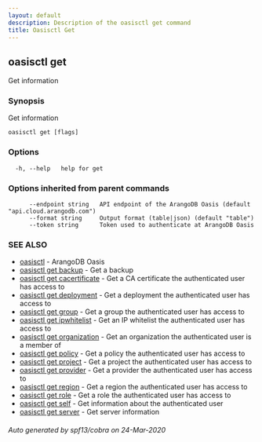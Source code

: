 ```yaml
---
layout: default
description: Description of the oasisctl get command
title: Oasisctl Get
---
```

## oasisctl get

Get information

### Synopsis

Get information

```
oasisctl get [flags]
```

### Options

```
  -h, --help   help for get
```

### Options inherited from parent commands

```
      --endpoint string   API endpoint of the ArangoDB Oasis (default "api.cloud.arangodb.com")
      --format string     Output format (table|json) (default "table")
      --token string      Token used to authenticate at ArangoDB Oasis
```

### SEE ALSO

* [oasisctl](oasisctl.md)	 - ArangoDB Oasis
* [oasisctl get backup](oasisctl_get_backup.md)	 - Get a backup
* [oasisctl get cacertificate](oasisctl_get_cacertificate.md)	 - Get a CA certificate the authenticated user has access to
* [oasisctl get deployment](oasisctl_get_deployment.md)	 - Get a deployment the authenticated user has access to
* [oasisctl get group](oasisctl_get_group.md)	 - Get a group the authenticated user has access to
* [oasisctl get ipwhitelist](oasisctl_get_ipwhitelist.md)	 - Get an IP whitelist the authenticated user has access to
* [oasisctl get organization](oasisctl_get_organization.md)	 - Get an organization the authenticated user is a member of
* [oasisctl get policy](oasisctl_get_policy.md)	 - Get a policy the authenticated user has access to
* [oasisctl get project](oasisctl_get_project.md)	 - Get a project the authenticated user has access to
* [oasisctl get provider](oasisctl_get_provider.md)	 - Get a provider the authenticated user has access to
* [oasisctl get region](oasisctl_get_region.md)	 - Get a region the authenticated user has access to
* [oasisctl get role](oasisctl_get_role.md)	 - Get a role the authenticated user has access to
* [oasisctl get self](oasisctl_get_self.md)	 - Get information about the authenticated user
* [oasisctl get server](oasisctl_get_server.md)	 - Get server information

###### Auto generated by spf13/cobra on 24-Mar-2020
